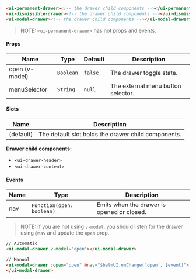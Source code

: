 ```html
<ui-permanent-drawer><!-- the drawer child components --></ui-permanent-drawer>
<ui-dismissible-drawer><!-- the drawer child components --></ui-dismissible-drawer>
<ui-modal-drawer><!-- the drawer child components --></ui-modal-drawer>
```

> NOTE: `<ui-permanent-drawer>` has not props and events.

#### Props

| Name           | Type      | Default | Description                        |
| -------------- | --------- | ------- | ---------------------------------- |
| open (v-model) | `Boolean` | `false` | The drawer toggle state.           |
| menuSelector   | `String`  | `null`  | The external menu button selector. |

#### Slots

| Name      | Description                                         |
| --------- | --------------------------------------------------- |
| (default) | The default slot holds the drawer child components. |

**Drawer child components:**

- `<ui-drawer-header>`
- `<ui-drawer-content>`

#### Events

| Name | Type                      | Description                                |
| ---- | ------------------------- | ------------------------------------------ |
| nav  | `Function(open: boolean)` | Emits when the drawer is opened or closed. |

> NOTE: If you are not using `v-model`, you should listen for the drawer using `@nav` and update the `open` prop.

```html
// Automatic
<ui-modal-drawer v-model="open"></ui-modal-drawer>

// Manual
<ui-modal-drawer :open="open" @nav="$balmUI.onChange('open', $event)">
</ui-modal-drawer>
```
